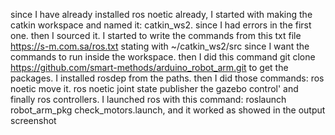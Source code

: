 since I have already installed ros noetic already, I started with making the catkin workspace and named it: catkin_ws2. since I had errors in the first one.
then I sourced it.
I started to write the commands from this txt file https://s-m.com.sa/ros.txt
stating with ~/catkin_ws2/src since I want the commands to run inside the workspace.
then I did this command git clone https://github.com/smart-methods/arduino_robot_arm.git to get the packages.
I installed rosdep from the paths.
then I did those commands:
ros noetic move it.
ros noetic joint state publisher 
the gazebo control'
and finally ros controllers.
I launched ros with this command: roslaunch robot_arm_pkg check_motors.launch, and it worked as showed in the output screenshot

